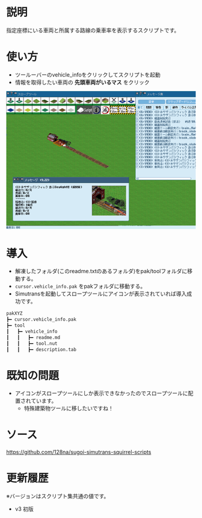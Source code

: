 # 説明

指定座標にいる車両と所属する路線の乗車率を表示するスクリプトです。


# 使い方

- ツールーバーのvehicle_infoをクリックしてスクリプトを起動
- 情報を取得したい車両の **先頭車両がいるマス** をクリック

<img src="doc/1.png">

# 導入

- 解凍したフォルダ(このreadme.txtのあるフォルダ)をpak/toolフォルダに移動する。
- `cursor.vehicle_info.pak` をpakフォルダに移動する。
- Simutransを起動してスロープツールにアイコンが表示されていれば導入成功です。

```
pakXYZ
┣━ cursor.vehicle_info.pak
┣━ tool
┃   ┣━ vehicle_info
┃   ┃   ┣━ readme.md
┃   ┃   ┣━ tool.nut
┃   ┃   ┣━ description.tab
```

# 既知の問題

- アイコンがスロープツールにしか表示できなかったのでスロープツールに配置されています。
  - 特殊建築物ツールに移したいですね！

# ソース
https://github.com/128na/sugoi-simutrans-squirrel-scripts

# 更新履歴

※バージョンはスクリプト集共通の値です。

- v3 初版
